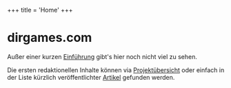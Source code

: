 +++
title = 'Home'
+++

# dirgames.com

Außer einer kurzen [Einführung](about) gibt's hier noch nicht viel zu sehen.

Die ersten redaktionellen Inhalte können via [Projektübersicht](articles/projects) oder einfach in der Liste kürzlich veröffentlichter [Artikel](articles) gefunden werden.